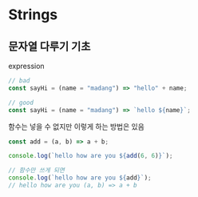 # Strings

## 문자열 다루기 기초

expression

```jsx
// bad
const sayHi = (name = "madang") => "hello" + name;

// good
const sayHi = (name = "madang") => `hello ${name}`;
```

함수는 넣을 수 없지만 이렇게 하는 방법은 있음

```jsx
const add = (a, b) => a + b;

console.log(`hello how are you ${add(6, 6)}`);

// 함수만 쓰게 되면
console.log(`hello how are you ${add}`);
// hello how are you (a, b) => a + b
```
